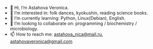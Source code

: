 - 👋 Hi, I’m Astahova Veronica.
- 👀 I’m interested in: folk dances, kyokushin, reading science books.
- 🌱 I’m currently learning: Python, Linux(Debian), English.
- 💞️ I’m looking to collaborate on: programming / biochemistry / microbiology.
- 📫 How to reach me: astahova_nica@mail.ru, astahovaveronica@gmail.com
<!---
Ni4ka1991/Ni4ka1991 is a ✨ special ✨ repository because its `README.md` (this file) appears on your GitHub profile.
You can click the Preview link to take a look at your changes.
--->
